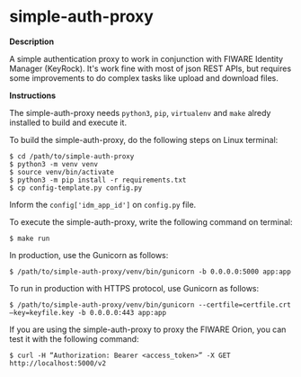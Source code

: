# simple-auth-proxy

**Description**

A simple authentication proxy to work in conjunction with FIWARE Identity Manager (KeyRock). It's work fine with most of json REST APIs, but requires some improvements to do complex tasks like upload and download files.

**Instructions**

The simple-auth-proxy needs `python3`, `pip`, `virtualenv` and `make` alredy installed to build and execute it.

To build the simple-auth-proxy, do the following steps on Linux terminal:

  ```
  $ cd /path/to/simple-auth-proxy
  $ python3 -m venv venv
  $ source venv/bin/activate
  $ python3 -m pip install -r requirements.txt
  $ cp config-template.py config.py
  ```

Inform the `config['idm_app_id']` on `config.py` file.

To execute the simple-auth-proxy, write the following command on terminal:

  ```
  $ make run
  ```

In production, use the Gunicorn as follows:

  ```
  $ /path/to/simple-auth-proxy/venv/bin/gunicorn -b 0.0.0.0:5000 app:app
  ```

To run in production with HTTPS protocol, use Gunicorn as follows:

  ```
  $ /path/to/simple-auth-proxy/venv/bin/gunicorn --certfile=certfile.crt –key=keyfile.key -b 0.0.0.0:443 app:app
  ```

If you are using the simple-auth-proxy to proxy the FIWARE Orion, you can test it with the following command:

  ```
  $ curl -H “Authorization: Bearer <access_token>” -X GET http://localhost:5000/v2
  ```


